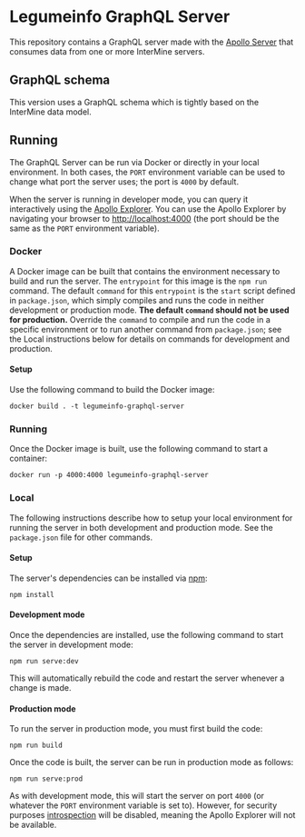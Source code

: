 # Legumeinfo GraphQL Server
This repository contains a GraphQL server made with the [Apollo Server](https://www.apollographql.com/docs/apollo-server) that consumes data from one or more InterMine servers.

## GraphQL schema
This version uses a GraphQL schema which is tightly based on the InterMine data model.

## Running
The GraphQL Server can be run via Docker or directly in your local environment.
In both cases, the `PORT` environment variable can be used to change what port the server uses; the port is `4000` by default.

When the server is running in developer mode, you can query it interactively using the [Apollo Explorer](https://www.apollographql.com/docs/studio/explorer/explorer/).
You can use the Apollo Explorer by navigating your browser to [http://localhost:4000](http://localhost:4000) (the port should be the same as the `PORT` environment variable).

### Docker
A Docker image can be built that contains the environment necessary to build and run the server.
The `entrypoint` for this image is the `npm run` command.
The default `command` for this `entrypoint` is the `start` script defined in `package.json`, which simply compiles and runs the code in neither development or production mode.
**The default `command` should not be used for production.**
Override the `command` to compile and run the code in a specific environment or to run another command from `package.json`; see the Local instructions below for details on commands for development and production.

#### Setup
Use the following command to build the Docker image:
```console
docker build . -t legumeinfo-graphql-server
```

### Running
Once the Docker image is built, use the following command to start a container:
```console
docker run -p 4000:4000 legumeinfo-graphql-server
```


### Local
The following instructions describe how to setup your local environment for running the server in both development and production mode.
See the `package.json` file for other commands.

#### Setup
The server's dependencies can be installed via [npm](https://www.npmjs.com/):
```console
npm install
```

#### Development mode
Once the dependencies are installed, use the following command to start the server in development mode:
```console
npm run serve:dev
```
This will automatically rebuild the code and restart the server whenever a change is made.


#### Production mode
To run the server in production mode, you must first build the code:
```console
npm run build
```
Once the code is built, the server can be run in production mode as follows:
```console
npm run serve:prod
```
As with development mode, this will start the server on port `4000` (or whatever the `PORT` environment variable is set to).
However, for security purposes [introspection](https://www.apollographql.com/blog/graphql/security/why-you-should-disable-graphql-introspection-in-production/) will be disabled, meaning the Apollo Explorer will not be available.
